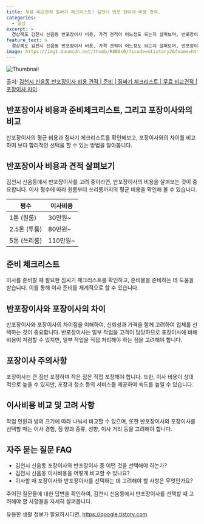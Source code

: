 ```yaml
---
title: 무료 비교견적 짐싸기 체크리스트! 김천시 반포 장이사 비용 견적.
categories:
  - 일상
excerpt: >
  경상북도 김천시 신음동 반포장이사 비용, 가격 견적이 어느정도 되는지 살펴보며, 반포장이사를 준비함에 있어 짐싸기 준비 체크리스트가 무엇인지 보겠습니다. 마지막으로 포장이사와 차이점을 통해 무료 비교견적으로 어떤 것이 더 합리적인 선택인지 공유 드립니다.김천시 신음동 포장이사 견적 샘플 보기 👈 클릭김천시 신음동 포장이사 가격 살펴보기 👈 클릭김천시 신음동 반포장이사 평균 이사 비용평수김천시 신음동 평균 이사 비용원룸 이사9평 이하 (1톤)30만원~투룸/쓰리룸 이사16평 ~ 20평 (2.5톤)80만원~쓰리룸 이사21평 (5톤) ~110만원~우리집 무료 이사견적 받기 👈 클릭포장 vs 반포장: 큰 차이점포장이사는 모든 작업을 업체가 담당하는 반면, 반포장이사는 일부 작업을 고객이 담당하여 가격 차이가..
feature_text: >
  경상북도 김천시 신음동 반포장이사 비용, 가격 견적이 어느정도 되는지 살펴보며, 반포장이사를 준비함에 있어 짐싸기 준비 체크리스트가 무엇인지 보겠습니다. 마지막으로 포장이사와 차이점을 통해 무료 비교견적으로 어떤 것이 더 합리적인 선택인지 공유 드립니다.김천시 신음동 포장이사 견적 샘플 보기 👈 클릭김천시 신음동 포장이사 가격 살펴보기 👈 클릭김천시 신음동 반포장이사 평균 이사 비용평수김천시 신음동 평균 이사 비용원룸 이사9평 이하 (1톤)30만원~투룸/쓰리룸 이사16평 ~ 20평 (2.5톤)80만원~쓰리룸 이사21평 (5톤) ~110만원~우리집 무료 이사견적 받기 👈 클릭포장 vs 반포장: 큰 차이점포장이사는 모든 작업을 업체가 담당하는 반면, 반포장이사는 일부 작업을 고객이 담당하여 가격 차이가..
image: https://img1.daumcdn.net/thumb/R800x0/?scode=mtistory2&fname=https%3A%2F%2Fblog.kakaocdn.net%2Fdn%2FbmRiYg%2FbtsHcsmWiE7%2F9ZqNZyrAIwO5eGz959ieK1%2Fimg.webp
---
```


![Thumbnail](https://img1.daumcdn.net/thumb/R800x0/?scode=mtistory2&fname=https%3A%2F%2Fblog.kakaocdn.net%2Fdn%2FbmRiYg%2FbtsHcsmWiE7%2F9ZqNZyrAIwO5eGz959ieK1%2Fimg.webp)

<p>출처: <a href="https://qoogle.tistory.com/9438" rel="dofollow">김천시 신음동 반포장이사 비용 견적 | 준비 | 짐싸기 체크리스트 | 무료 비교견적 | 포장이사 차이</a> </p>

## 반포장이사 비용과 준비체크리스트, 그리고 포장이사와의 비교

반포장이사의 평균 비용과 짐싸기 체크리스트를 확인해보고, 포장이사와의 차이를 비교하여 보다 합리적인 선택을 할 수 있는 방법을 알아봅니다.

## 반포장이사 비용과 견적 살펴보기

김천시 신음동에서 반포장이사를 고려 중이라면, 반포장이사의 비용을 살펴보는 것이 중요합니다. 이사 평수에 따라 원룸부터 쓰리룸까지의 평균
비용을 확인해 볼 수 있습니다.

**평수** | **이사비용**  
---|---  
1톤 (원룸) | 30만원~  
2.5톤 (투룸) | 80만원~  
5톤 (쓰리룸) | 110만원~  
  
## 준비 체크리스트

이사를 준비할 때 필요한 짐싸기 체크리스트를 확인하고, 준비물을 준비하는 데 도움을 받습니다. 이를 통해 이사 준비를 체계적으로 할 수
있습니다.

## 반포장이사와 포장이사의 차이

반포장이사와 포장이사의 차이점을 이해하여, 신뢰성과 가격을 함께 고려하여 업체를 선택하는 것이 중요합니다. 반포장이사는 일부 작업을 고객이
담당하므로 포장이사에 비해 비용이 저렴할 수 있지만, 일부 작업을 직접 처리해야 하는 점을 고려해야 합니다.

## 포장이사 주의사항

포장이사는 큰 짐만 포장하며 작은 짐은 직접 포장해야 합니다. 또한, 이사 비용이 상대적으로 높을 수 있지만, 포장과 청소 등의 서비스를
제공하여 속도를 높일 수 있습니다.

## 이사비용 비교 및 고려 사항

작업 인원과 방의 크기에 따라 나눠서 비교할 수 있으며, 또한 반포장이사와 포장이사를 선택할 때는 이사 경험, 짐 양과 종류, 성향, 이사
거리 등을 고려해야 합니다.

## 자주 묻는 질문 FAQ

  * 김천시 신음동 포장이사와 반포장이사 중 어떤 것을 선택해야 하는가?
  * 김천시 신음동 이사비용을 어떻게 비교할 수 있나요?
  * 이사할 때 포장이사와 반포장이사를 선택하는 데 고려해야 할 사항은 무엇인가요?

주어진 질문들에 대한 답변을 확인하여, 김천시 신음동에서 반포장이사를 선택할 때 고려해야 할 사항들을 자세히 살펴봅니다.

 

유용한 생활 정보가 필요하시다면, <a href="https://qoogle.tistory.com" rel="dofollow">https://qoogle.tistory.com</a>


